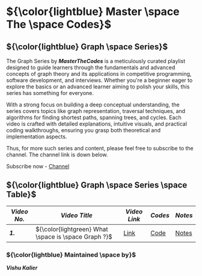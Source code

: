 # ${\color{lightblue} Master \space The \space Codes}$

## ${\color{lightblue} Graph \space Series}$

The Graph Series by ***MasterTheCodes*** is a meticulously curated playlist designed to guide learners through the fundamentals and advanced concepts of graph theory and its applications in competitive programming, software development, and interviews. Whether you're a beginner eager to explore the basics or an advanced learner aiming to polish your skills, this series has something for everyone.

With a strong focus on building a deep conceptual understanding, the series covers topics like graph representation, traversal techniques, and algorithms for finding shortest paths, spanning trees, and cycles. Each video is crafted with detailed explanations, intuitive visuals, and practical coding walkthroughs, ensuring you grasp both theoretical and implementation aspects.

Thus, for more such series and content, please feel free to subscribe to the channel. The channel link is down below.

Subscribe now - [Channel](https://youtube.com/@masterthecodes?si=WupOoWjxtOv2mHWz)


## ${\color{lightblue} Graph \space Series \space Table}$

| ***Video No.*** | ***Video Title*** | ***Video Link*** | ***Codes*** | ***Notes*** |
|-|-|-|-|-|
| ***1.*** | ${\color{lightgreen} What \space is \space Graph ?}$ | [Link](https://youtu.be/aeOrcsndHxI) | [Code](https://github.com/VishuKalier2003/Graph-Series/blob/main/video1.md) | [Notes](https://1drv.ms/b/c/a04cbeb414585193/EdeEYHWDk0pAr49cyBBUXK8BI0vWFlGE-G0usP-5ycAm9g?e=Y9boTX) |

### ${\color{lightblue} Maintained \space by}$
***Vishu Kalier***
